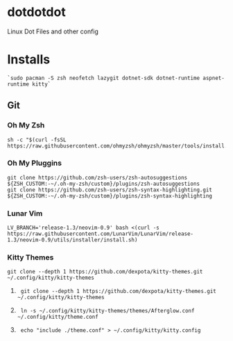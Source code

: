 # dotdotdot
Linux Dot Files and other config

# Installs
    `sudo pacman -S zsh neofetch lazygit dotnet-sdk dotnet-runtime aspnet-runtime kitty`

## Git
### Oh My Zsh
	sh -c "$(curl -fsSL https://raw.githubusercontent.com/ohmyzsh/ohmyzsh/master/tools/install.sh)

### Oh My Pluggins
    git clone https://github.com/zsh-users/zsh-autosuggestions ${ZSH_CUSTOM:-~/.oh-my-zsh/custom}/plugins/zsh-autosuggestions
    git clone https://github.com/zsh-users/zsh-syntax-highlighting.git ${ZSH_CUSTOM:-~/.oh-my-zsh/custom}/plugins/zsh-syntax-highlighting

### Lunar Vim
	LV_BRANCH='release-1.3/neovim-0.9' bash <(curl -s https://raw.githubusercontent.com/LunarVim/LunarVim/release-1.3/neovim-0.9/utils/installer/install.sh)
	
### Kitty Themes
	git clone --depth 1 https://github.com/dexpota/kitty-themes.git ~/.config/kitty/kitty-themes

1. 
		git clone --depth 1 https://github.com/dexpota/kitty-themes.git ~/.config/kitty/kitty-themes

2.
		ln -s ~/.config/kitty/kitty-themes/themes/Afterglow.conf ~/.config/kitty/theme.conf
		
3.
		echo "include ./theme.conf" > ~/.config/kitty/kitty.config